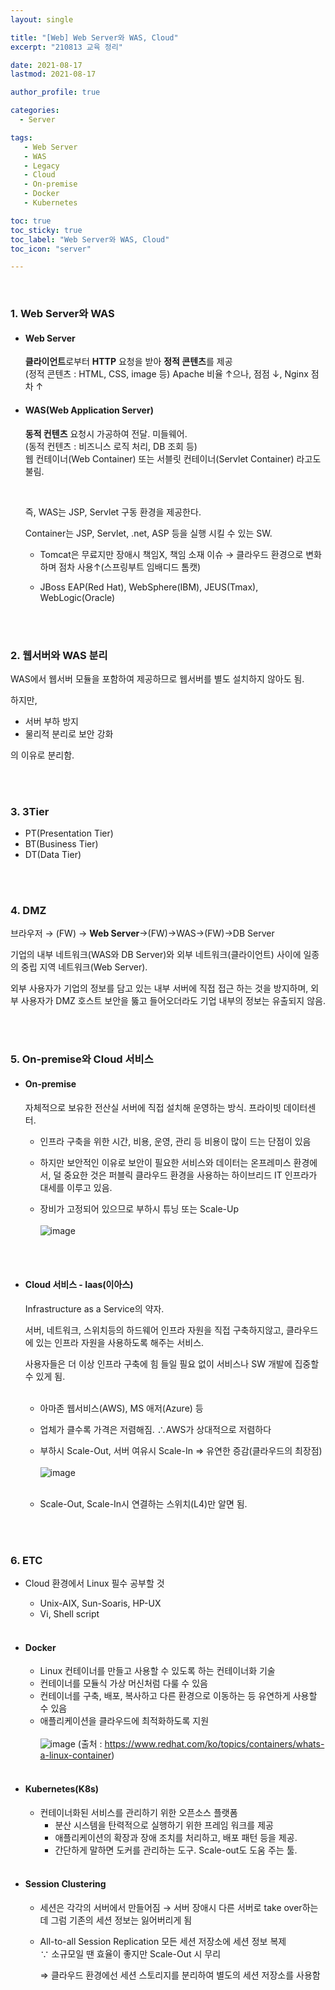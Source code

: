 ```yaml
---
layout: single

title: "[Web] Web Server와 WAS, Cloud"
excerpt: "210813 교육 정리"

date: 2021-08-17
lastmod: 2021-08-17

author_profile: true

categories: 
  - Server

tags: 
   - Web Server
   - WAS
   - Legacy
   - Cloud
   - On-premise
   - Docker
   - Kubernetes

toc: true
toc_sticky: true
toc_label: "Web Server와 WAS, Cloud"
toc_icon: "server"

---
```


<br>

###  1. Web Server와 WAS

- #### Web Server 

  **클라이언트**로부터 **HTTP** 요청을 받아 **정적 콘텐츠**를 제공<br>
  (정적 콘텐츠 : HTML, CSS, image 등)
  Apache 비율 ↑으나, 점점 ↓, Nginx 점차 ↑
  <br>

- #### WAS(Web Application Server)
  **동적 컨텐츠** 요청시 가공하여 전달. 미들웨어.<br>
  (동적 컨텐츠 : 비즈니스 로직 처리, DB 조회 등)<br>
  웹 컨테이너(Web Container) 또는 서블릿 컨테이너(Servlet Container) 라고도 불림. 

  <br>

  즉, WAS는 JSP, Servlet 구동 환경을 제공한다.<br>

  Container는 JSP, Servlet, .net, ASP 등을 실행 시킬 수 있는 SW.<br>

  * Tomcat은 무료지만 장애시 책임X, 책임 소재 이슈
    → 클라우드 환경으로 변화하며 점차 사용↑(스프링부트 임배디드 톰캣)

  * JBoss EAP(Red Hat), WebSphere(IBM), JEUS(Tmax), WebLogic(Oracle)

    <br><br>

### 2. 웹서버와 WAS 분리

WAS에서 웹서버 모듈을 포함하여 제공하므로 웹서버를 별도 설치하지 않아도 됨.

하지만,<br>

* 서버 부하 방지
* 물리적 분리로 보안 강화

의 이유로 분리함.

<br><br>

### 3. 3Tier

* PT(Presentation Tier)
* BT(Business Tier)
* DT(Data Tier)

<br><br>

### 4. DMZ

브라우저 → (FW) → **Web Server**→(FW)→WAS→(FW)→DB Server<br>

기업의 내부 네트워크(WAS와 DB Server)와 외부 네트워크(클라이언트) 사이에 일종의 중립 지역 네트워크(Web Server).

외부 사용자가 기업의 정보를 담고 있는 내부 서버에 직접 접근 하는 것을 방지하며, 외부 사용자가 DMZ 호스트 보안을 뚫고 들어오더라도 기업 내부의 정보는 유출되지 않음.

<br><br>

### 5. On-premise와 Cloud 서비스

- #### On-premise<br>
  자체적으로 보유한 전산실 서버에 직접 설치해 운영하는 방식. 프라이빗 데이터센터.<br>

  - 인프라 구축을 위한 시간, 비용, 운영, 관리 등 비용이 많이 드는 단점이 있음

  - 하지만 보안적인 이유로 보안이 필요한 서비스와 데이터는 온프레미스 환경에서, 덜 중요한 것은 퍼블릭 클라우드 환경을 사용하는 하이브리드 IT 인프라가 대세를 이루고 있음.

  - 장비가 고정되어 있으므로 부하시 튜닝 또는 Scale-Up<br><br>![image](https://user-images.githubusercontent.com/78994909/129817202-41082fc5-0e3c-47b8-b632-f4867dd2a65a.png)

    <br><br>

- #### Cloud 서비스 - Iaas(이아스)

  Infrastructure as a Service의 약자. 

  서버, 네트워크, 스위치등의 하드웨어 인프라 자원을 직접 구축하지않고, 클라우드에 있는 인프라 자원을 사용하도록 해주는 서비스.
  <br>

  사용자들은 더 이상 인프라 구축에 힘 들일 필요 없이 서비스나 SW 개발에 집중할 수 있게 됨.<br><br>

  - 아마존 웹서비스(AWS), MS 애저(Azure) 등

  - 업체가 클수록 가격은 저렴해짐. ∴AWS가 상대적으로 저렴하다 

  - 부하시 Scale-Out, 서버 여유시 Scale-In ⇒ 유연한 증감(클라우드의 최장점)<br><br>![image](https://user-images.githubusercontent.com/78994909/129821341-d8478515-95f8-4ced-8537-6bfc38bd5c8c.png)<br><br>

  - Scale-Out, Scale-In시 연결하는 스위치(L4)만 알면 됨.
  
    <br><br>

### 6. ETC

- Cloud 환경에서 Linux 필수 공부할 것

  - Unix-AIX, Sun-Soaris, HP-UX
  - Vi, Shell script
    <br><br>

- #### Docker

  - Linux 컨테이너를 만들고 사용할 수 있도록 하는 컨테이너화 기술
  - 컨테이너를 모듈식 가상 머신처럼 다룰 수 있음
  - 컨테이너를 구축, 배포, 복사하고 다른 환경으로 이동하는 등 유연하게 사용할 수 있음
  - 애플리케이션을 클라우드에 최적화하도록 지원<br><br>![image](https://user-images.githubusercontent.com/78994909/129818944-81eb840d-7d9e-4e2f-b0f2-bc1730bd8099.png)
    (출처 : https://www.redhat.com/ko/topics/containers/whats-a-linux-container)
    <br><br>
  

- #### Kubernetes(K8s)
  
  - 컨테이너화된 서비스를 관리하기 위한 오픈소스 플랫폼
     - 분산 시스템을 탄력적으로 실행하기 위한 프레임 워크를 제공
     - 애플리케이션의 확장과 장애 조치를 처리하고, 배포 패턴 등을 제공.
     - 간단하게 말하면 도커를 관리하는 도구. Scale-out도 도움 주는 툴.
       <br><br>
  
- #### Session Clustering
  
  - 세션은 각각의 서버에서 만들어짐 → 서버 장애시  다른 서버로 take over하는데 그럼 기존의 세션 정보는 잃어버리게 됨
  
  - All-to-all Session Replication
       모든 세션 저장소에 세션 정보 복제<br>
       ∵ 소규모일 땐 효율이 좋지만 Scale-Out 시 무리
  
    ⇒ 클라우드 환경에선 세션 스토리지를 분리하여 별도의 세션 저장소를 사용함
  
    <br><br><br><br><br>

